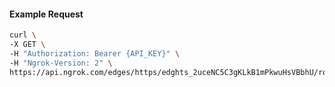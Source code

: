 <!-- Code generated for API Clients. DO NOT EDIT. -->

#### Example Request

```bash
curl \
-X GET \
-H "Authorization: Bearer {API_KEY}" \
-H "Ngrok-Version: 2" \
https://api.ngrok.com/edges/https/edghts_2uceNC5C3gKLkB1mPkwuHsVBbhU/routes/edghtsrt_2uceNE2EHZhyjOFQmqiSdgqAa7d/user_agent_filter
```

